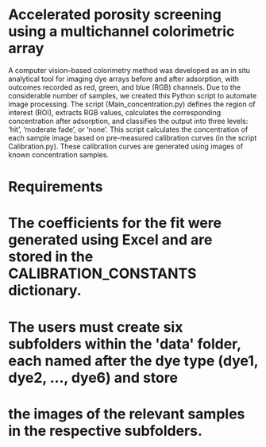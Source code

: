 # Accelerated porosity screening using a multichannel colorimetric array

A computer vision–based colorimetry method was developed as an in situ analytical tool for imaging dye arrays before and after adsorption, with outcomes recorded as red, green, and blue (RGB) channels. Due to the considerable number of samples, we created this Python script to automate image processing. 
The script (Main_concentration.py) defines the region of interest (ROI), extracts RGB values, calculates the corresponding concentration after adsorption, and classifies the output into three levels: ‘hit’, ‘moderate fade’, or ‘none’. 
This script calculates the concentration of each sample image based on pre-measured calibration curves (in the script Calibration.py). These calibration curves are generated using images of known concentration samples.

# Requirements
# The coefficients for the fit were generated using Excel and are stored in the CALIBRATION_CONSTANTS dictionary.
# The users must create six subfolders within the 'data' folder, each named after the dye type (dye1, dye2, ..., dye6) and store
# the images of the relevant samples in the respective subfolders.
# 

